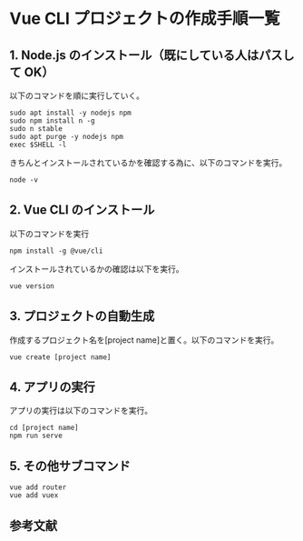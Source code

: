# Vue CLI プロジェクトの作成手順一覧

## 1. Node.js のインストール（既にしている人はパスして OK）

以下のコマンドを順に実行していく。

```
sudo apt install -y nodejs npm
sudo npm install n -g
sudo n stable
sudo apt purge -y nodejs npm
exec $SHELL -l
```

きちんとインストールされているかを確認する為に、以下のコマンドを実行。

```
node -v
```

## 2. Vue CLI のインストール

以下のコマンドを実行

```
npm install -g @vue/cli
```

インストールされているかの確認は以下を実行。

```
vue version
```

## 3. プロジェクトの自動生成

作成するプロジェクト名を[project name]と置く。以下のコマンドを実行。

```
vue create [project name]
```

## 4. アプリの実行

アプリの実行は以下のコマンドを実行。

```
cd [project name]
npm run serve
```

## 5. その他サブコマンド

```
vue add router
vue add vuex
```

## 参考文献
